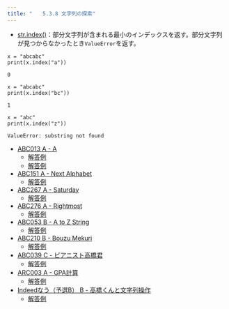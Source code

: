 ```yaml
---
title: "　　5.3.8 文字列の探索"
---
```


* [str.index()](https://docs.python.org/ja/3/library/stdtypes.html#str.index)：部分文字列が含まれる最小のインデックスを返す。部分文字列が見つからなかったとき`ValueError`を返す。

```python:サンプルコード
x = "abcabc"
print(x.index("a"))
```

```text:実行結果
0
```

```python:サンプルコード
x = "abcabc"
print(x.index("bc"))
```

```text:実行結果
1
```

```python:サンプルコード
x = "abc"
print(x.index("z"))
```

```text:実行結果
ValueError: substring not found
```

- [ABC013 A - A](https://atcoder.jp/contests/abc013/tasks/abc013_1)
    - [解答例](https://atcoder.jp/contests/abc013/submissions/14656494)
    - [解答例](https://atcoder.jp/contests/abc013/submissions/14656525)
- [ABC151 A - Next Alphabet](https://atcoder.jp/contests/abc151/tasks/abc151_a)
    - [解答例](https://atcoder.jp/contests/abc151/submissions/17764922)
- [ABC267 A - Saturday](https://atcoder.jp/contests/abc267/tasks/abc267_a)
    - [解答例](https://atcoder.jp/contests/abc267/submissions/34609465)
- [ABC276 A - Rightmost](https://atcoder.jp/contests/abc276/tasks/abc276_a)
    - [解答例](https://atcoder.jp/contests/abc276/submissions/36265174)
- [ABC053 B - A to Z String](https://atcoder.jp/contests/abc053/tasks/abc053_b)
    - [解答例](https://atcoder.jp/contests/abc053/submissions/17769291)
- [ABC210 B - Bouzu Mekuri](https://atcoder.jp/contests/abc210/tasks/abc210_b)
    - [解答例](https://atcoder.jp/contests/abc210/submissions/24702313)
- [ABC039 C - ピアニスト高橋君](https://atcoder.jp/contests/abc039/tasks/abc039_c)
    - [解答例](https://atcoder.jp/contests/abc039/submissions/33422795)
- [ARC003 A - GPA計算](https://atcoder.jp/contests/arc003/tasks/arc003_1)
    - [解答例](https://atcoder.jp/contests/arc003/submissions/17769191)
- [Indeedなう（予選B） B - 高橋くんと文字列操作](https://atcoder.jp/contests/indeednow-qualb/tasks/indeednow_2015_qualb_2)
    - [解答例](https://atcoder.jp/contests/indeednow-qualb/submissions/15406534)